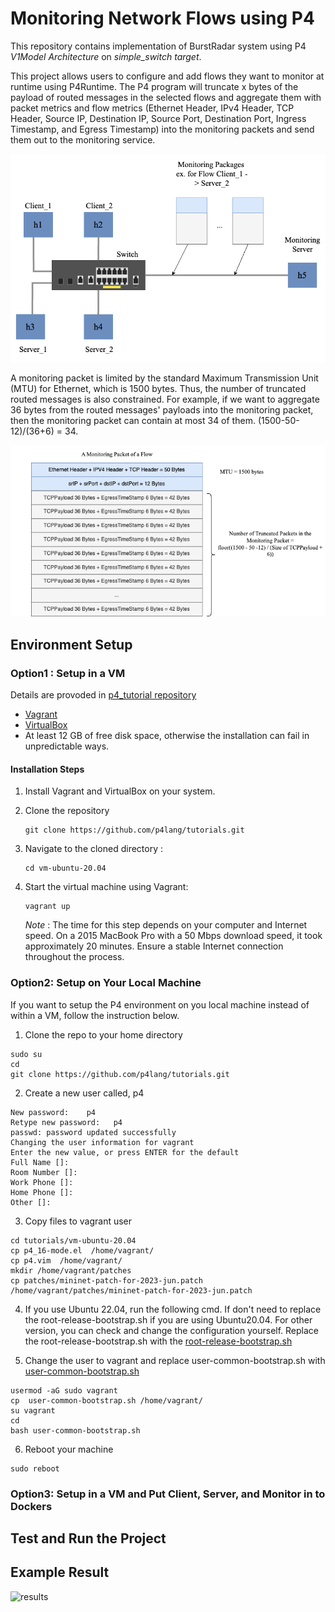 
# Monitoring Network Flows using P4
This repository contains implementation of BurstRadar system using P4 _V1Model Architecture_ on _simple_switch target_. 

This project allows users to configure and add flows they want to monitor at runtime using P4Runtime. The P4 program will truncate x bytes of the payload of routed messages in the selected flows and aggregate them with packet metrics and flow metrics (Ethernet Header, IPv4 Header, TCP Header, Source IP, Destination IP, Source Port, Destination Port, Ingress Timestamp, and Egress Timestamp) into the monitoring packets and send them out to the monitoring service.

<p align="center">
  <img src="https://github.com/Kristen6765/p4_tutorials/blob/master/exercises/multiple_flow_monitor/img/P4_Structure_Diagram.png">
</p>

A monitoring packet is limited by the standard Maximum Transmission Unit (MTU) for Ethernet, which is 1500 bytes. Thus, the number of truncated routed messages is also constrained. For example, if we want to aggregate 36 bytes from the routed messages' payloads into the monitoring packet, then the monitoring packet can contain at most 34 of them. (1500-50-12)/(36+6) = 34.

<p align="center">
  <img src="https://github.com/Kristen6765/p4_tutorials/blob/master/exercises/multiple_flow_monitor/img/P4_Monitoring_Packet.png">
</p>

## Environment Setup
### Option1 : Setup in a VM
Details are provoded in [p4_tutorial repository](https://github.com/p4lang/tutorials/edit/master/README.md)

- [Vagrant](https://vagrantup.com)
- [VirtualBox](https://virtualbox.org)
- At least 12 GB of free disk space, otherwise the installation can fail in unpredictable ways.

#### Installation Steps

1. Install Vagrant and VirtualBox on your system.
2. Clone the repository
   
   ```
   git clone https://github.com/p4lang/tutorials.git
   ```
3. Navigate to the cloned directory :
   
   ```
   cd vm-ubuntu-20.04
   ```
4. Start the virtual machine using Vagrant:
   ```
   vagrant up
   ```
   *Note* : The time for this step depends on your computer and Internet speed. On a 2015 MacBook Pro with a 50 Mbps download speed, it took approximately 20 minutes. Ensure a stable Internet connection throughout the process.


### Option2: Setup on Your Local Machine
If you want to setup the P4 environment on you local machine instead of within a VM, follow the instruction below.

1. Clone the repo to your home directory
```
sudo su 
cd 
git clone https://github.com/p4lang/tutorials.git

```
2. Create a new user called, p4
```
New password:    p4                                                                                               
Retype new password:   p4                                                                                     
passwd: password updated successfully                                                                              
Changing the user information for vagrant                                                                          
Enter the new value, or press ENTER for the default                                                                              Full Name []:                                                                                            
Room Number []:                                                                                            
Work Phone []:                                                                                             
Home Phone []:                                                                                          
Other []:
```
3. Copy files to vagrant user
```
cd tutorials/vm-ubuntu-20.04
cp p4_16-mode.el  /home/vagrant/
cp p4.vim  /home/vagrant/
mkdir /home/vagrant/patches
cp patches/mininet-patch-for-2023-jun.patch /home/vagrant/patches/mininet-patch-for-2023-jun.patch
```

4. If you use Ubuntu 22.04, run the following cmd. If don't need to replace the root-release-bootstrap.sh if you are using Ubuntu20.04. For other version, you can check and change the configuration yourself. Replace the root-release-bootstrap.sh with the [root-release-bootstrap.sh](https://drive.google.com/drive/folders/19-deKM2I77z3q52bY6irn13Q1CbACP4s)

5. Change the user to vagrant and replace user-common-bootstrap.sh with [user-common-bootstrap.sh](https://drive.google.com/drive/folders/19-deKM2I77z3q52bY6irn13Q1CbACP4s)
```
usermod -aG sudo vagrant 
cp  user-common-bootstrap.sh /home/vagrant/ 
su vagrant      
cd
bash user-common-bootstrap.sh
```
6. Reboot your machine

```
sudo reboot
```

### Option3: Setup in a VM and Put Client, Server, and Monitor in to Dockers

## Test and Run the Project 

## Example Result 
![results](https://github.com/harshgondaliya/burstradar/blob/master/results-screenshot.PNG)
